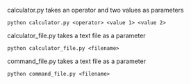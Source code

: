calculator.py takes an operator and two values as parameters

    python calculator.py <operator> <value 1> <value 2>

calculator_file.py takes a text file as a parameter
    
    python calculator_file.py <filename>

command_file.py takes a text file as a parameter

    python command_file.py <filename>